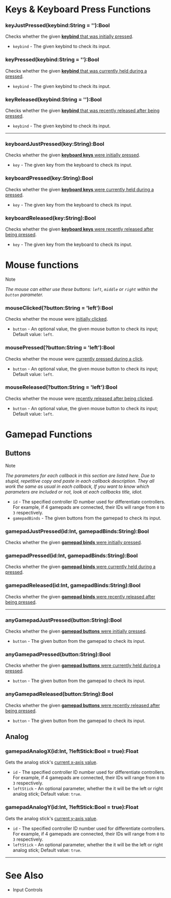# Keys & Keyboard Press Functions
### keyJustPressed(keybind:String = ''):Bool
Checks whether the given <ins>**keybind** that was initially pressed</ins>.

- `keybind` - The given keybind to check its input.

### keyPressed(keybind:String = ''):Bool
Checks whether the given <ins>**keybind** that was currently held during a pressed</ins>.

- `keybind` - The given keybind to check its input.

### keyReleased(keybind:String = ''):Bool
Checks whether the given <ins>**keybind** that was recently released after being pressed</ins>.

- `keybind` - The given keybind to check its input.

***

### keyboardJustPressed(key:String):Bool
Checks whether the given <ins>**[keyboard keys](https://api.haxeflixel.com/flixel/input/keyboard/FlxKey.html)** were initially pressed</ins>.

- `key` - The given key from the keyboard to check its input.

### keyboardPressed(key:String):Bool
Checks whether the given <ins>**[keyboard keys](https://api.haxeflixel.com/flixel/input/keyboard/FlxKey.html)** were currently held during a pressed</ins>.

- `key` - The given key from the keyboard to check its input.

### keyboardReleased(key:String):Bool
Checks whether the given <ins>**[keyboard keys](https://api.haxeflixel.com/flixel/input/keyboard/FlxKey.html)** were recently released after being pressed</ins>.

- `key` - The given key from the keyboard to check its input.

# Mouse functions
> [!NOTE]
> _The mouse can either use these buttons: `left`, `middle` or `right` within the `button` parameter._

### mouseClicked(?button:String = 'left'):Bool
Checks whether the mouse were <ins>initially clicked</ins>.

- `button` - An optional value, the given mouse button to check its input; Default value: `left`.

### mousePressed(?button:String = 'left'):Bool
Checks whether the mouse were <ins>currently pressed during a click</ins>.

- `button` - An optional value, the given mouse button to check its input; Default value: `left`.

### mouseReleased(?button:String = 'left'):Bool
Checks whether the mouse were <ins>recently released after being clicked</ins>. 

- `button` - An optional value, the given mouse button to check its input; Default value: `left`.


# Gamepad Functions
## Buttons
> [!NOTE]
> _The parameters for each callback in this section are listed here. Due to stupid, repetitive copy and paste in each callback description. They all work the same as usual in each callback, If you want to know which parameters are included or not, look at each callbacks title, idiot._
- `id` - The specified controller ID number used for differentiate controllers. For example, if $4$ gamepads are connected, their IDs will range from `0` to `3` respectively.
- `gamepadBinds` - The given buttons from the gamepad to check its input.

### gamepadJustPressed(id:Int, gamepadBinds:String):Bool
Checks whether the given <ins>**gamepad binds** were initially pressed</ins>.

### gamepadPressed(id:Int, gamepadBinds:String):Bool
Checks whether the given <ins>**gamepad binds** were currently held during a pressed</ins>.

### gamepadReleased(id:Int, gamepadBinds:String):Bool
Checks whether the given <ins>**gamepad binds** were recently released after being pressed</ins>.

***

### anyGamepadJustPressed(button:String):Bool
Checks whether the given <ins>**[gamepad buttons](https://api.haxeflixel.com/flixel/input/gamepad/FlxGamepadInputID.html)** were initially pressed</ins>.

- `button` - The given button from the gamepad to check its input.

### anyGamepadPressed(button:String):Bool
Checks whether the given <ins>**[gamepad buttons](https://api.haxeflixel.com/flixel/input/gamepad/FlxGamepadInputID.html)** were currently held during a pressed</ins>.

- `button` - The given button from the gamepad to check its input.

### anyGamepadReleased(button:String):Bool
Checks whether the given <ins>**[gamepad buttons](https://api.haxeflixel.com/flixel/input/gamepad/FlxGamepadInputID.html)** were recently released after being pressed</ins>.

- `button` - The given button from the gamepad to check its input.

## Analog
### gamepadAnalogX(id:Int, ?leftStick:Bool = true):Float
Gets the analog stick's <ins>current x-axis value</ins>.

- `id` - The specified controller ID number used for differentiate controllers. For example, if $4$ gamepads are connected, their IDs will range from `0` to `3` respectively.
- `leftStick` - An optional parameter, whether the it will be the left or right analog stick; Default value: `true`.

### gamepadAnalogY(id:Int, ?leftStick:Bool = true):Float
Gets the analog stick's <ins>current y-axis value</ins>.

- `id` - The specified controller ID number used for differentiate controllers. For example, if $4$ gamepads are connected, their IDs will range from `0` to `3` respectively.
- `leftStick` - An optional parameter, whether the it will be the left or right analog stick; Default value: `true`.

***

# See Also
- Input Controls